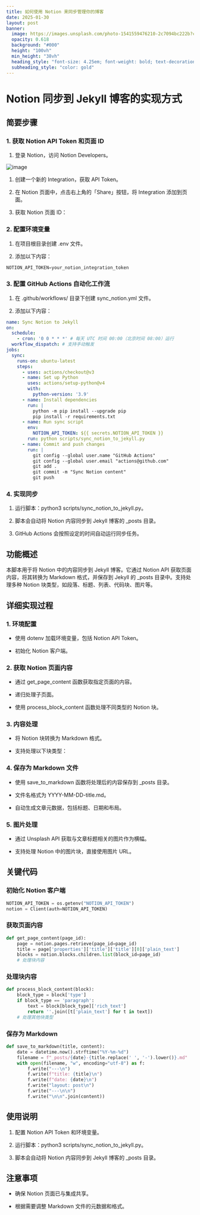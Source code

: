 ```yaml
---
title: 如何使用 Notion 来同步管理你的博客
date: 2025-01-30
layout: post
banner:
  image: https://images.unsplash.com/photo-1541559476210-2c7094bc222b?crop=entropy&cs=tinysrgb&fit=max&fm=jpg&ixid=M3w2OTIwMzJ8MHwxfHJhbmRvbXx8fHx8fHx8fDE3MzgyNjgzNzl8&ixlib=rb-4.0.3&q=80&w=1080
  opacity: 0.618
  background: "#000"
  height: "100vh"
  min_height: "38vh"
  heading_style: "font-size: 4.25em; font-weight: bold; text-decoration: underline"
  subheading_style: "color: gold"
---
```


# Notion 同步到 Jekyll 博客的实现方式

## 简要步骤

### 1. 获取 Notion API Token 和页面 ID

1. 登录 Notion，访问 Notion Developers。

![image](https://prod-files-secure.s3.us-west-2.amazonaws.com/a7a0cc5a-89b9-4cda-8686-1fba0ca52f40/d19c1afe-dea5-4312-9333-786b0ba83054/image.png?X-Amz-Algorithm=AWS4-HMAC-SHA256&X-Amz-Content-Sha256=UNSIGNED-PAYLOAD&X-Amz-Credential=ASIAZI2LB466YP7U5FPC%2F20250130%2Fus-west-2%2Fs3%2Faws4_request&X-Amz-Date=20250130T201939Z&X-Amz-Expires=3600&X-Amz-Security-Token=IQoJb3JpZ2luX2VjEKT%2F%2F%2F%2F%2F%2F%2F%2F%2F%2FwEaCXVzLXdlc3QtMiJHMEUCIQDCR8fECom9nAhbipRLZ5%2BvA5p%2FfFe7wJEl0ug20UH1AgIgfsaAE%2FSYcPl2bnmsdozpGEnvqOLC23kzR%2Fz0AE92Mh0qiAQIrf%2F%2F%2F%2F%2F%2F%2F%2F%2F%2FARAAGgw2Mzc0MjMxODM4MDUiDMAACNOj4yVU%2B%2B7X3yrcA2IqbMBZa2mA6k4tpP9HYuAjSMxl7HQwZrcbc519iJr%2Fw51MjXO19YiHzeKYDW%2BMtefUhsT7vwxBP%2Bdlwt8rwDox%2BrN1efv3pn%2BQ9B1rKNvGQ9KCJ8OIr4yb5H55iZwsZfiK974qjAsMjVh9ZER1Sx4QkoodKw4fCemKSVj7td8kJJznDZzki13ocN9CtSNTKv%2FKzINugSI%2BGNGcKSfo2vTbFWEHfoVOzhsoCCOKup%2FMYhkgtcP%2FAIEbqSwoPHdiRXoi814axd8MSzbhrnCyHHBuuu%2FfLtBPDGW7vWjuxz6uRscsk0xh3KRLnMQCjBGKypdWTSB2wLprq3rgGpZVFqrkekkaaZHg8kVICwxBApfjdmtttYrW0hfAPUpNK%2FFnGD1xDwLzWiH%2FGyTNkviOxVH1UkYHbFzLy%2FXKx1JNoPeQaMTzlfhYQB7hsZQqpSBDPoLMJMRPlNE6oNslvCH3xlnX4qWOY2TOXK4Qf%2BHMZd0xPPdXRb6OtAnflPx3xfhRKGarAcF6aWP9E7qyoT1V7Ccj39wlPd84t9cOVOG6XisKk9XTaRqWm75aB63aeDcwG08HESPHuQmdWIOHLoo2Rv0RKq%2B0mHag2Zsa4%2BnBFNhPLhCTz5XspxFipfYHML%2Br77wGOqUBKZJPS%2BzgaKjO0Yiy9NPkrq5ITeUsXBbWMwhCqtMKbb1WVVYaWnY%2BQXhHS%2BBynmdXyPnQdoMQciduS1QUxd%2BjQenWTp5pyNSC1L%2FSP%2FIVlAVzhQr1XFRJbYEf%2F08FbkKU928eUEAE6egbSmzOoB4GtnyC76Ijrs3tqQbaN8wp1esh9Iar%2F36XKwqSt%2FVRMU%2F0In8IgpaSNujxlDZtNrR%2Ba1C1%2BPu1&X-Amz-Signature=4888971659963bd0ed23d405a9ba1289a4ec04b30a4824ac56b2ef86ef9a3b03&X-Amz-SignedHeaders=host&x-id=GetObject)

1. 创建一个新的 Integration，获取 API Token。

1. 在 Notion 页面中，点击右上角的「Share」按钮，将 Integration 添加到页面。

1. 获取 Notion 页面 ID：


### 2. 配置环境变量

1. 在项目根目录创建 .env 文件。

1. 添加以下内容：

```javascript
NOTION_API_TOKEN=your_notion_integration_token
```

### 3. 配置 GitHub Actions 自动化工作流

1. 在 .github/workflows/ 目录下创建 sync_notion.yml 文件。

1. 添加以下内容：

```yaml
name: Sync Notion to Jekyll
on:
  schedule:
    - cron: '0 0 * * *' # 每天 UTC 时间 00:00（北京时间 08:00）运行
  workflow_dispatch: # 支持手动触发
jobs:
  sync:
    runs-on: ubuntu-latest
    steps:
      - uses: actions/checkout@v3
      - name: Set up Python
        uses: actions/setup-python@v4
        with:
          python-version: '3.9'
      - name: Install dependencies
        run: |
          python -m pip install --upgrade pip
          pip install -r requirements.txt
      - name: Run sync script
        env:
          NOTION_API_TOKEN: ${{ secrets.NOTION_API_TOKEN }}
        run: python scripts/sync_notion_to_jekyll.py
      - name: Commit and push changes
        run: |
          git config --global user.name "GitHub Actions"
          git config --global user.email "actions@github.com"
          git add .
          git commit -m "Sync Notion content"
          git push
```

### 4. 实现同步

1. 运行脚本：python3 scripts/sync_notion_to_jekyll.py。

1. 脚本会自动将 Notion 内容同步到 Jekyll 博客的 _posts 目录。

1. GitHub Actions 会按照设定的时间自动运行同步任务。

## 功能概述

本脚本用于将 Notion 中的内容同步到 Jekyll 博客。它通过 Notion API 获取页面内容，将其转换为 Markdown 格式，并保存到 Jekyll 的 _posts 目录中。支持处理多种 Notion 块类型，如段落、标题、列表、代码块、图片等。

## 详细实现过程

### 1. 环境配置

- 使用 dotenv 加载环境变量，包括 Notion API Token。

- 初始化 Notion 客户端。

### 2. 获取 Notion 页面内容

- 通过 get_page_content 函数获取指定页面的内容。

- 递归处理子页面。

- 使用 process_block_content 函数处理不同类型的 Notion 块。

### 3. 内容处理

- 将 Notion 块转换为 Markdown 格式。

- 支持处理以下块类型：


### 4. 保存为 Markdown 文件

- 使用 save_to_markdown 函数将处理后的内容保存到 _posts 目录。

- 文件名格式为 YYYY-MM-DD-title.md。

- 自动生成文章元数据，包括标题、日期和布局。

### 5. 图片处理

- 通过 Unsplash API 获取与文章标题相关的图片作为横幅。

- 支持处理 Notion 中的图片块，直接使用图片 URL。

## 关键代码

### 初始化 Notion 客户端

```python
NOTION_API_TOKEN = os.getenv("NOTION_API_TOKEN")
notion = Client(auth=NOTION_API_TOKEN)
```

### 获取页面内容

```python
def get_page_content(page_id):
    page = notion.pages.retrieve(page_id=page_id)
    title = page['properties']['title']['title'][0]['plain_text']
    blocks = notion.blocks.children.list(block_id=page_id)
    # 处理块内容
```

### 处理块内容

```python
def process_block_content(block):
    block_type = block['type']
    if block_type == 'paragraph':
        text = block[block_type]['rich_text']
        return ''.join([t['plain_text'] for t in text])
    # 处理其他块类型
```

### 保存为 Markdown

```python
def save_to_markdown(title, content):
    date = datetime.now().strftime("%Y-%m-%d")
    filename = f"_posts/{date}-{title.replace(' ', '-').lower()}.md"
    with open(filename, "w", encoding="utf-8") as f:
        f.write("---\n")
        f.write(f"title: {title}\n")
        f.write(f"date: {date}\n")
        f.write("layout: post\n")
        f.write("---\n\n")
        f.write("\n\n".join(content))
```

## 使用说明

1. 配置 Notion API Token 和环境变量。

1. 运行脚本：python3 scripts/sync_notion_to_jekyll.py。

1. 脚本会自动将 Notion 内容同步到 Jekyll 博客的 _posts 目录。

## 注意事项

- 确保 Notion 页面已与集成共享。

- 根据需要调整 Markdown 文件的元数据和格式。
